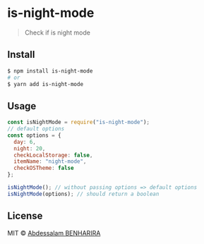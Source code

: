 # is-night-mode

> Check if is night mode

## Install

```bash
$ npm install is-night-mode
# or
$ yarn add is-night-mode
```

## Usage

```js
const isNightMode = require("is-night-mode");
// default options
const options = {
  day: 6,
  night: 20,
  checkLocalStorage: false,
  itemName: "night-mode",
  checkOSTheme: false
};

isNightMode(); // without passing options => default options
isNightMode(options); // should return a boolean
```

## License

MIT © [Abdessalam BENHARIRA](https://abdessalam.dev)
